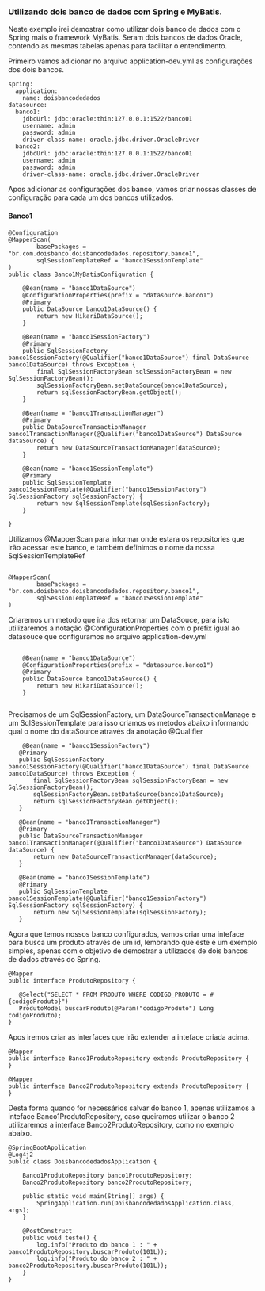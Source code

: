 ### Utilizando dois banco de dados com Spring e MyBatis.

Neste exemplo irei demostrar como utilizar dois banco de dados com o Spring mais o framework MyBatis.
Seram dois bancos de dados Oracle, contendo as mesmas tabelas apenas para facilitar o entendimento.

Primeiro vamos adicionar no arquivo application-dev.yml as configurações dos dois bancos.
```  
spring:
  application:
    name: doisbancodedados
datasource:
  banco1:
    jdbcUrl: jdbc:oracle:thin:127.0.0.1:1522/banco01
    username: admin
    password: admin
    driver-class-name: oracle.jdbc.driver.OracleDriver
  banco2:
    jdbcUrl: jdbc:oracle:thin:127.0.0.1:1522/banco01
    username: admin
    password: admin
    driver-class-name: oracle.jdbc.driver.OracleDriver

``` 

Apos adicionar as configurações dos banco, vamos criar nossas classes de configuração para cada um dos bancos utilizados.

#### Banco1
```
@Configuration
@MapperScan(
        basePackages = "br.com.doisbanco.doisbancodedados.repository.banco1",
        sqlSessionTemplateRef = "banco1SessionTemplate"
)
public class Banco1MyBatisConfiguration {

    @Bean(name = "banco1DataSource")
    @ConfigurationProperties(prefix = "datasource.banco1")
    @Primary
    public DataSource banco1DataSource() {
        return new HikariDataSource();
    }

    @Bean(name = "banco1SessionFactory")
    @Primary
    public SqlSessionFactory banco1SessionFactory(@Qualifier("banco1DataSource") final DataSource banco1DataSource) throws Exception {
        final SqlSessionFactoryBean sqlSessionFactoryBean = new SqlSessionFactoryBean();
        sqlSessionFactoryBean.setDataSource(banco1DataSource);
        return sqlSessionFactoryBean.getObject();
    }

    @Bean(name = "banco1TransactionManager")
    @Primary
    public DataSourceTransactionManager banco1TransactionManager(@Qualifier("banco1DataSource") DataSource dataSource) {
        return new DataSourceTransactionManager(dataSource);
    }

    @Bean(name = "banco1SessionTemplate")
    @Primary
    public SqlSessionTemplate banco1SessionTemplate(@Qualifier("banco1SessionFactory") SqlSessionFactory sqlSessionFactory) {
        return new SqlSessionTemplate(sqlSessionFactory);
    }

}

```

Utilizamos @MapperScan para informar onde estara os repositories que irão acessar este banco, e também definimos o nome da nossa SqlSessionTemplateRef

```

@MapperScan(
        basePackages = "br.com.doisbanco.doisbancodedados.repository.banco1",
        sqlSessionTemplateRef = "banco1SessionTemplate"
)

```  

Criaremos um metodo que ira dos retornar um DataSouce, para isto utilizaremos a notação @ConfigurationProperties com o prefix igual ao datasouce que configuramos no arquivo application-dev.yml

```  

    @Bean(name = "banco1DataSource")
    @ConfigurationProperties(prefix = "datasource.banco1")
    @Primary
    public DataSource banco1DataSource() {
        return new HikariDataSource();
    }
    
 ``` 
 
Precisamos de um SqlSessionFactory, um DataSourceTransactionManage e um SqlSessionTemplate para isso criamos os metodos abaixo informando qual o nome do dataSource através da anotação @Qualifier
 
 ```
     @Bean(name = "banco1SessionFactory")
    @Primary
    public SqlSessionFactory banco1SessionFactory(@Qualifier("banco1DataSource") final DataSource banco1DataSource) throws Exception {
        final SqlSessionFactoryBean sqlSessionFactoryBean = new SqlSessionFactoryBean();
        sqlSessionFactoryBean.setDataSource(banco1DataSource);
        return sqlSessionFactoryBean.getObject();
    }
    
    @Bean(name = "banco1TransactionManager")
    @Primary
    public DataSourceTransactionManager banco1TransactionManager(@Qualifier("banco1DataSource") DataSource dataSource) {
        return new DataSourceTransactionManager(dataSource);
    }

    @Bean(name = "banco1SessionTemplate")
    @Primary
    public SqlSessionTemplate banco1SessionTemplate(@Qualifier("banco1SessionFactory") SqlSessionFactory sqlSessionFactory) {
        return new SqlSessionTemplate(sqlSessionFactory);
    }
 ``` 
 
 Agora que temos nossos banco configurados, vamos criar uma inteface para busca um produto através de um id, lembrando que este é um exemplo simples, apenas com o objetivo de demostrar a utilizados de dois bancos de dados através do Spring.
 
 ```  
@Mapper
public interface ProdutoRepository {

    @Select("SELECT * FROM PRODUTO WHERE CODIGO_PRODUTO = #{codigoProduto}")
    ProdutoModel buscarProduto(@Param("codigoProduto") Long codigoProduto);
}
```

Apos iremos criar as interfaces que irão extender a inteface criada acima.

```
@Mapper
public interface Banco1ProdutoRepository extends ProdutoRepository {
}
```  
```
@Mapper
public interface Banco2ProdutoRepository extends ProdutoRepository {
}
``` 

Desta forma quando for necessários salvar do banco 1, apenas utilizamos a inteface Banco1ProdutoRepository, caso queiramos utilizar o banco 2 utilizaremos a interface Banco2ProdutoRepository, como no exemplo abaixo.

```
@SpringBootApplication
@Log4j2
public class DoisbancodedadosApplication {

    Banco1ProdutoRepository banco1ProdutoRepository;
    Banco2ProdutoRepository banco2ProdutoRepository;

    public static void main(String[] args) {
        SpringApplication.run(DoisbancodedadosApplication.class, args);
    }

    @PostConstruct
    public void teste() {
        log.info("Produto do banco 1 : " + banco1ProdutoRepository.buscarProduto(101L));
        log.info("Produto do banco 2 : " + banco2ProdutoRepository.buscarProduto(101L));
    }
}

```


 
 
